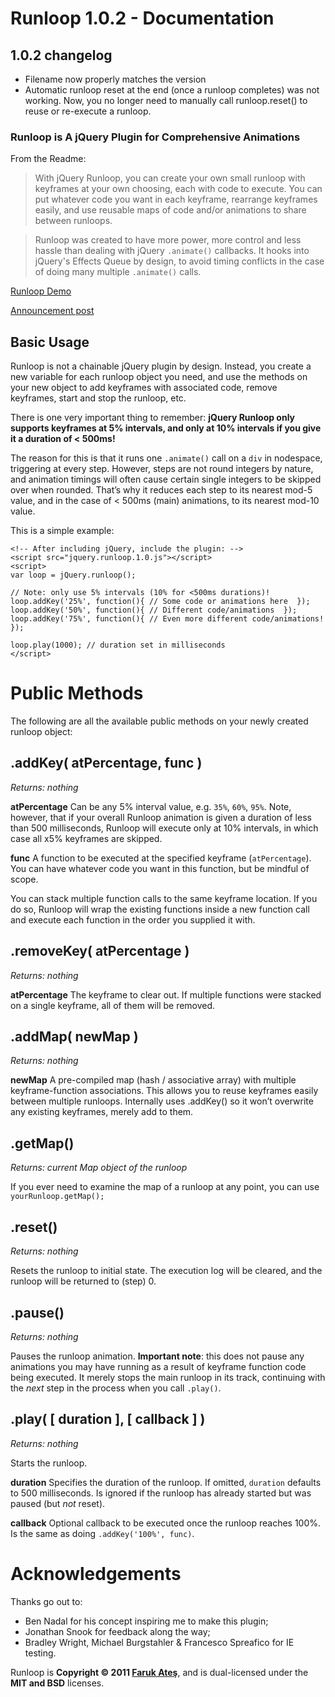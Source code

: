Runloop 1.0.2 - Documentation
=============================

## 1.0.2 changelog

* Filename now properly matches the version
* Automatic runloop reset at the end (once a runloop completes) was not working. Now, you no longer need to manually call runloop.reset() to reuse or re-execute a runloop.


### Runloop is A jQuery Plugin for Comprehensive Animations

From the Readme:

> With jQuery Runloop, you can create your own small runloop with keyframes at your own choosing, each with code to execute. You can put whatever code you want in each keyframe, rearrange keyframes easily, and use reusable maps of code and/or animations to share between runloops.

> Runloop was created to have more power, more control and less hassle than dealing with jQuery `.animate()` callbacks. It hooks into jQuery's Effects Queue by design, to avoid timing conflicts in the case of doing many multiple `.animate()` calls.

[Runloop Demo](http://files.farukat.es/creations/runloop/)

[Announcement post](http://farukat.es/p514)

## Basic Usage

Runloop is not a chainable jQuery plugin by design. Instead, you create a new variable for each runloop object you need, and use the methods on your new object to add keyframes with associated code, remove keyframes, start and stop the runloop, etc.

There is one very important thing to remember: **jQuery Runloop only supports keyframes at 5% intervals, and only at 10% intervals if you give it a duration of < 500ms!**

The reason for this is that it runs one `.animate()` call on a `div` in nodespace, triggering at every step. However, steps are not round integers by nature, and animation timings will often cause certain single integers to be skipped over when rounded. That’s why it reduces each step to its nearest mod-5 value, and in the case of < 500ms (main) animations, to its nearest mod-10 value.

This is a simple example:

	<!-- After including jQuery, include the plugin: -->
	<script src="jquery.runloop.1.0.js"></script>
	<script>
	var loop = jQuery.runloop();

	// Note: only use 5% intervals (10% for <500ms durations)!
	loop.addKey('25%', function(){ // Some code or animations here  });
	loop.addKey('50%', function(){ // Different code/animations  });
	loop.addKey('75%', function(){ // Even more different code/animations!  });

	loop.play(1000); // duration set in milliseconds
	</script>

# Public Methods

The following are all the available public methods on your newly created runloop object:

## .addKey( atPercentage, func )

*Returns: nothing*

**atPercentage** Can be any 5% interval value, e.g. `35%`, `60%`, `95%`. Note, however, that if your overall Runloop animation is given a duration of less than 500 milliseconds, Runloop will execute only at 10% intervals, in which case all x5% keyframes are skipped.

**func** A function to be executed at the specified keyframe (`atPercentage`). You can have whatever code you want in this function, but be mindful of scope.

You can stack multiple function calls to the same keyframe location. If you do so, Runloop will wrap the existing functions inside a new function call and execute each function in the order you supplied it with.

## .removeKey( atPercentage )

*Returns: nothing*

**atPercentage** The keyframe to clear out. If multiple functions were stacked on a single keyframe, all of them will be removed.

## .addMap( newMap )

*Returns: nothing*

**newMap** A pre-compiled map (hash / associative array) with multiple keyframe-function associations. This allows you to reuse keyframes easily between multiple runloops. Internally uses .addKey() so it won’t overwrite any existing keyframes, merely add to them.

## .getMap()

*Returns: current Map object of the runloop*

If you ever need to examine the map of a runloop at any point, you can use `yourRunloop.getMap();`

## .reset()

*Returns: nothing*

Resets the runloop to initial state. The execution log will be cleared, and the runloop will be returned to (step) 0.

## .pause()

*Returns: nothing*

Pauses the runloop animation. **Important note**: this does not pause any animations you may have running as a result of keyframe function code being executed. It merely stops the main runloop in its track, continuing with the *next* step in the process when you call `.play()`.

## .play( [ duration ], [ callback ] )

*Returns: nothing*

Starts the runloop.

**duration** Specifies the duration of the runloop. If omitted, `duration` defaults to 500 milliseconds. Is ignored if the runloop has already started but was paused (but *not* reset).

**callback** Optional callback to be executed once the runloop reaches 100%. Is the same as doing `.addKey('100%', func)`.

# Acknowledgements

Thanks go out to:

* Ben Nadal for his concept inspiring me to make this plugin;
* Jonathan Snook for feedback along the way;
* Bradley Wright, Michael Burgstahler & Francesco Spreafico for IE testing.

Runloop is **Copyright © 2011 <a href="http://farukat.es/">Faruk Ateş</a>**, and is dual-licensed under the **MIT and BSD** licenses.